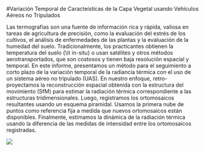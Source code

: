
#Variación Temporal de Caracteísticas de la Capa Vegetal usando Vehículos Aéreos no Tripulados


Las termografías son una fuente de información rica y rápida, valiosa en tareas de agricultura de precisión, como la evaluación del estrés de los cultivos, el análisis de enfermedades de las plantas y la evaluación de la humedad del suelo.
Tradicionalmente, los practicantes obtienen la temperatura del suelo {\it in-situ} o usan satélites y otros métodos aerotransportados, que son costosos y tienen baja resolución espacial y temporal.
En este informe, presentamos un método para el seguimiento a corto plazo de la variación temporal de la radiancia térmica con el uso de un sistema aéreo no tripulado (UAS). En nuestro enfoque, retro-proyectamos la reconstrucción espacial obtenida con la estructura del movimiento (SfM) para estimar la radiación térmica correspondiente a las estructuras tridimensionales. Luego, registramos los ortomosaicos resultantes usando un esquema piramidal. Usamos la primera nube de puntos como referencia fija a medida que nuevos ortomosaicos están disponibles. Finalmente, estimamos la dinámica de la radiación térmica usando la diferencia de las medidas de intensidad entre los ortomosaicos registradas.


<img src='https://github.com/joaquinsalas/variacionTemporal/blob/master/images/falcon.jpg'>
